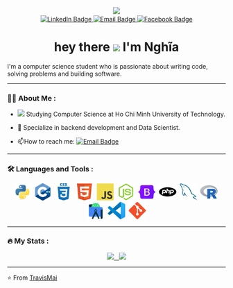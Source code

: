 <div id="header" align="center">
  <img src="https://media.giphy.com/media/gjrYDwbjnK8x36xZIO/giphy.gif" width="150"/>
</div>
<div id="badges" align="center">
  <a href="https://www.linkedin.com/in/travismai/">
    <img src="https://img.shields.io/badge/LinkedIn-blue?style=for-the-badge&logo=linkedin&logoColor=white" alt="LinkedIn Badge"/>
  </a>
  <a href="mailto:emches1976@gmail.com">
    <img src="https://img.shields.io/badge/Email-red?style=for-the-badge&logo=gmail&logoColor=white" alt="Email Badge"/>
  </a>
  <a href="https://www.facebook.com/HuuNghiaTheGreat">
    <img src="https://img.shields.io/badge/Facebook-blue?style=for-the-badge&logo=facebook&logoColor=white" alt="Facebook Badge"/>
  </a>
</div>
<h1 align="center">
  hey there
  <img src="https://media.giphy.com/media/hvRJCLFzcasrR4ia7z/giphy.gif" width="30px"/>
  I'm Nghĩa
</h1>
<p>
  I'm a computer science student who is passionate about writing code, solving problems and building software.
</p>

---

### :technologist: About Me :
- <img src="https://media.giphy.com/media/WUlplcMpOCEmTGBtBW/giphy.gif" width="30"> Studying Computer Science at Ho Chi Minh University of Technology.

- :seedling: Specialize in backend development and Data Scientist.

- :mailbox:How to reach me: [![Email Badge](https://img.shields.io/badge/-emches1976@gmail.com-red?style=flat&logo=gmail&logoColor=white)](mailto:emches1976@gmail.com)

---

### :hammer_and_wrench: Languages and Tools :
<div align="center">
  <img src="https://github.com/devicons/devicon/blob/master/icons/python/python-original.svg" title="Python" alt="Python" width="40" height="40"/>&nbsp;
  <img src="https://github.com/devicons/devicon/blob/master/icons/cplusplus/cplusplus-original.svg" title="cpp" alt="cpp" width="40" height="40"/>&nbsp;
  <img src="https://github.com/devicons/devicon/blob/master/icons/css3/css3-plain-wordmark.svg"  title="CSS3" alt="CSS" width="40" height="40"/>&nbsp;
  <img src="https://github.com/devicons/devicon/blob/master/icons/html5/html5-original.svg" title="HTML5" alt="HTML" width="40" height="40"/>&nbsp;
  <img src="https://github.com/devicons/devicon/blob/master/icons/javascript/javascript-original.svg" title="JavaScript" alt="JavaScript" width="40" height="40"/>&nbsp;
  <img src="https://github.com/devicons/devicon/blob/master/icons/nodejs/nodejs-original.svg" title="nodejs" alt="nodejs" width="40" height="40"/>&nbsp;
  <img src="https://github.com/devicons/devicon/blob/master/icons/bootstrap/bootstrap-original.svg" title="Bootstrap" alt="Bootstrap" width="40" height="40"/>&nbsp;
  <img src="https://github.com/devicons/devicon/blob/master/icons/php/php-plain.svg" title="PHP" alt="PHP" width="40" height="40"/>&nbsp;
  <img src="https://github.com/devicons/devicon/blob/master/icons/mysql/mysql-original.svg" title="MySQL"  alt="MySQL" width="40" height="40"/>&nbsp;
  <img src="https://github.com/devicons/devicon/blob/master/icons/r/r-original.svg" title="R" alt="R" width="40" height="40"/>&nbsp;
  <img src="https://github.com/devicons/devicon/blob/master/icons/androidstudio/androidstudio-original.svg" title="Android Studio" alt="Android Studio" width="40" height="40"/>&nbsp;
  <img src="https://github.com/devicons/devicon/blob/master/icons/vscode/vscode-original.svg" title="vscode" alt="vscode" width="40" height="40"/>&nbsp;
  <img src="https://github.com/devicons/devicon/blob/master/icons/git/git-original.svg" title="Git" **alt="Git" width="40" height="40"/>
</div>

---

### :fire: My Stats :
<p align="center" >
<a href="https://github.com/TravisMai">
  <img height="175em" src="https://github-readme-stats-git-masterrstaa-rickstaa.vercel.app/api?username=travismai&theme=gotham&show_icons=true" />
  &nbsp;
  <img height="175em" src="https://github-readme-stats-git-masterrstaa-rickstaa.vercel.app/api/top-langs/?username=travismai&theme=gotham&layout=compact&langs_count=6" />
</a>
</p>

---

<!-- ### 📌 &nbsp;Pin Repos
<p align="center" >
  <a href="https://github.com/TravisMai/CO3105_BKFRESH_HK221">
  <img height="140em" src="https://github-readme-stats-git-masterrstaa-rickstaa.vercel.app/api/pin/?username=travismai&repo=CO3105_BKFRESH_HK221&show_icons=true&theme=gotham" />
  </a>
  &nbsp;
  <a href="https://github.com/TravisMai/CO3038_IOT_HK221">
  <img height="140em" src="https://github-readme-stats-git-masterrstaa-rickstaa.vercel.app/api/pin/?username=travismai&repo=CO3038_IOT_HK221&show_icons=true&theme=gotham" />
  </a>
</p> -->

⭐️ From [TravisMai](https://github.com/travismai)
